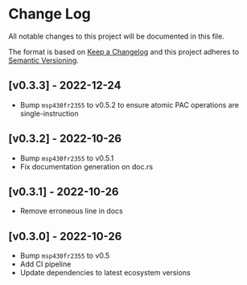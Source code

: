 # Change Log

All notable changes to this project will be documented in this file.

The format is based on [Keep a Changelog](http://keepachangelog.com/)
and this project adheres to [Semantic Versioning](http://semver.org/).

## [v0.3.3] - 2022-12-24

- Bump `msp430fr2355` to v0.5.2 to ensure atomic PAC operations are single-instruction

## [v0.3.2] - 2022-10-26

- Bump `msp430fr2355` to v0.5.1
- Fix documentation generation on doc.rs

## [v0.3.1] - 2022-10-26

- Remove erroneous line in docs

## [v0.3.0] - 2022-10-26

- Bump `msp430fr2355` to v0.5
- Add CI pipeline
- Update dependencies to latest ecosystem versions
